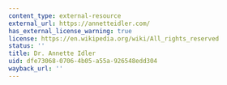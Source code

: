 ```yaml
---
content_type: external-resource
external_url: https://annetteidler.com/
has_external_license_warning: true
license: https://en.wikipedia.org/wiki/All_rights_reserved
status: ''
title: Dr. Annette Idler
uid: dfe73068-0706-4b05-a55a-926548edd304
wayback_url: ''
---
```

